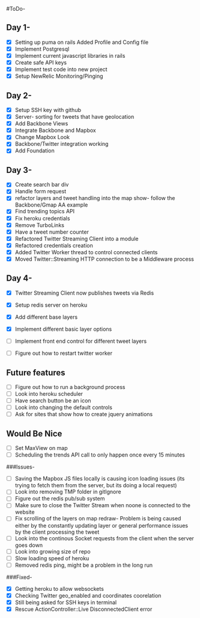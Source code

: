 #ToDo-
## Day 1-
- [X] Setting up puma on rails
Added Profile and Config file
- [X] Implement Postgresql 
- [X] Implement current javascript libraries in rails
- [X] Create safe API keys
- [X] Implement test code into new project
- [X] Setup NewRelic Monitoring/Pinging

## Day 2- 
- [X] Setup SSH key with github
- [X] Server- sorting for tweets that have geolocation 
- [X] Add Backbone Views
- [X] Integrate Backbone and Mapbox
- [X] Change Mapbox Look
- [X] Backbone/Twitter integration working
- [X] Add Foundation

## Day 3- 
- [X] Create search bar div
- [X] Handle form request
- [X] refactor layers and tweet handling into the map show- follow the Backbone/Gmap AA example
- [X] Find trending topics API
- [X] Fix heroku credentials
- [X] Remove TurboLinks
- [X] Have a tweet number counter
- [X] Refactored Twitter Streaming Client into a module
- [X] Refactored credentials creation
- [X] Added Twitter Worker thread to control connected clients
- [X] Moved Twitter::Streaming HTTP connection to be a Middleware process

## Day 4-
- [X] Twitter Streaming Client now publishes tweets via Redis
- [X] Setup redis server on heroku
- [X] Add different base layers
- [X] Implement different basic layer options
- [ ] Implement front end control for different tweet layers
- [ ] Figure out how to restart twitter worker


## Future features
- [ ] Figure out how to run a background process
- [ ] Look into heroku scheduler
- [ ] Have search button be an icon
- [ ] Look into changing the default controls
- [ ] Ask for sites that show how to create jquery animations

## Would Be Nice
- [ ] Set MaxView on map
- [ ] Scheduling the trends API call to only happen once every 15 minutes

###Issues-
- [ ] Saving the Mapbox JS files locally is causing icon loading issues (its trying to fetch them from the server, but its doing a local request)
- [ ] Look into removing TMP folder in gitIgnore
- [ ] Figure out the redis pub/sub system
- [ ] Make sure to close the Twitter Stream when noone is connected to the website
- [ ] Fix scrolling of the layers on map redraw- Problem is being caused either by the constantly updating layer or general performance issues by the client processing the tweet
- [ ] Look into the continous Socket requests from the client when the server goes down
- [ ] Look into growing size of repo
- [ ] Slow loading speed of heroku
- [ ] Removed redis ping, might be a problem in the long run

###Fixed-
- [X] Getting heroku to allow websockets
- [X] Checking Twitter geo_enabled and coordinates coorelation
- [X] Still being asked for SSH keys in terminal
- [X] Rescue ActionController::Live DisconnectedClient error

